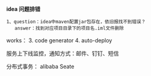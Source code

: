 **idea 问题排错**

```
1、question：idea中maven配置jar包存在，依旧报找不到错误？
   answer：找到对应项目目录下的项目名.iml文件删除
```

works：
3. code generator
4. auto-deploy

服务上下线监控，通知方式：邮件、钉钉、短信 


分布式事务： alibaba Seate

